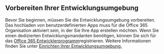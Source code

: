 ## <a name="prepare-your-development-environment"></a>Vorbereiten Ihrer Entwicklungsumgebung

Bevor Sie beginnen, müssen Sie die Entwicklungsumgebung vorbereiten. Das hochladen von benutzerdefinierten Apps muss für die Office 365 Organisation aktiviert sein, in der Sie Ihre App erstellen möchten. Wenn Sie einen dedizierten Entwicklungsmandanten benötigen, können Sie sich für das [Office 365 Entwicklerprogramm](https://developer.microsoft.com/office/dev-program)registrieren. Weitere Informationen finden Sie unter [Einrichten ihrer Entwicklungsumgebung.](~/concepts/build-and-test/prepare-your-o365-tenant.md)